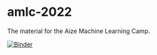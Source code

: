 # amlc-2022
The material for the Aize Machine Learning Camp.

[![Binder](https://mybinder.org/badge_logo.svg)](https://mybinder.org/v2/gh/Gurobi-Training/amlc-2022)